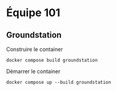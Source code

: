 # Équipe 101

## Groundstation

Construire le container

```
docker compose build groundstation
```

Démarrer le container

```
docker compose up --build groundstation
```
